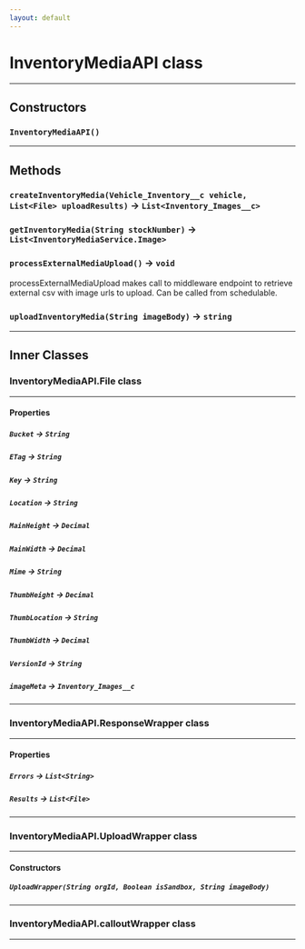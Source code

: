 ```yaml
---
layout: default
---
```

# InventoryMediaAPI class
---
## Constructors
### `InventoryMediaAPI()`
---
## Methods
### `createInventoryMedia(Vehicle_Inventory__c vehicle, List<File> uploadResults)` → `List<Inventory_Images__c>`
### `getInventoryMedia(String stockNumber)` → `List<InventoryMediaService.Image>`
### `processExternalMediaUpload()` → `void`

 processExternalMediaUpload makes call to middleware endpoint to retrieve external csv with image urls to upload. Can be called from schedulable.

### `uploadInventoryMedia(String imageBody)` → `string`
---
## Inner Classes

### InventoryMediaAPI.File class
---
#### Properties

##### `Bucket` → `String`

##### `ETag` → `String`

##### `Key` → `String`

##### `Location` → `String`

##### `MainHeight` → `Decimal`

##### `MainWidth` → `Decimal`

##### `Mime` → `String`

##### `ThumbHeight` → `Decimal`

##### `ThumbLocation` → `String`

##### `ThumbWidth` → `Decimal`

##### `VersionId` → `String`

##### `imageMeta` → `Inventory_Images__c`

---
### InventoryMediaAPI.ResponseWrapper class
---
#### Properties

##### `Errors` → `List<String>`

##### `Results` → `List<File>`

---
### InventoryMediaAPI.UploadWrapper class
---
#### Constructors
##### `UploadWrapper(String orgId, Boolean isSandbox, String imageBody)`
---
### InventoryMediaAPI.calloutWrapper class
---
